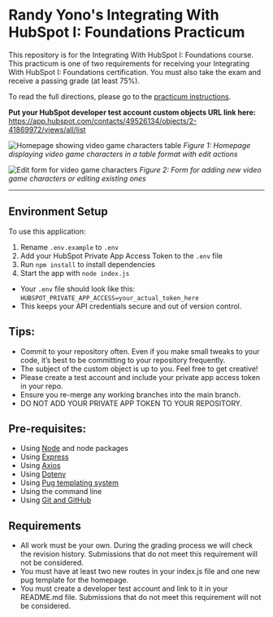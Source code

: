 # Randy Yono's Integrating With HubSpot I: Foundations Practicum

This repository is for the Integrating With HubSpot I: Foundations course. This practicum is one of two requirements for receiving your Integrating With HubSpot I: Foundations certification. You must also take the exam and receive a passing grade (at least 75%).

To read the full directions, please go to the [practicum instructions](https://app.hubspot.com/academy/l/tracks/1092124/1093824/5493?language=en).

**Put your HubSpot developer test account custom objects URL link here:** https://app.hubspot.com/contacts/49526134/objects/2-41869972/views/all/list

![Homepage showing video game characters table](https://i.ibb.co/mFVnd2CN/f2e23500c467.png)
*Figure 1: Homepage displaying video game characters in a table format with edit actions*


![Edit form for video game characters](https://i.ibb.co/rNbzXYr/354934829010.png)
*Figure 2: Form for adding new video game characters or editing existing ones*


---

## Environment Setup

To use this application:

1. Rename `.env.example` to `.env`
2. Add your HubSpot Private App Access Token to the `.env` file
3. Run `npm install` to install dependencies
4. Start the app with `node index.js`

- Your `.env` file should look like this: `HUBSPOT_PRIVATE_APP_ACCESS=your_actual_token_here`
- This keeps your API credentials secure and out of version control.

## Tips:

- Commit to your repository often. Even if you make small tweaks to your code, it’s best to be committing to your repository frequently.
- The subject of the custom object is up to you. Feel free to get creative!
- Please create a test account and include your private app access token in your repo.
- Ensure you re-merge any working branches into the main branch.
- DO NOT ADD YOUR PRIVATE APP TOKEN TO YOUR REPOSITORY.

## Pre-requisites:

- Using [Node](https://nodejs.org/en/download) and node packages
- Using [Express](https://expressjs.com/en/starter/installing.html)
- Using [Axios](https://axios-http.com/docs/intro)
- Using [Dotenv](https://www.npmjs.com/package/dotenv)
- Using [Pug templating system](https://pugjs.org/api/getting-started.html)
- Using the command line
- Using [Git and GitHub](https://product.hubspot.com/blog/git-and-github-tutorial-for-beginners)

## Requirements

- All work must be your own. During the grading process we will check the revision history. Submissions that do not meet this requirement will not be considered.
- You must have at least two new routes in your index.js file and one new pug template for the homepage.
- You must create a developer test account and link to it in your README.md file. Submissions that do not meet this requirement will not be considered.
